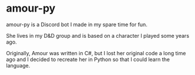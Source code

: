 # amour-py

amour-py is a Discord bot I made in my spare time for fun. 

She lives in my D&D group and is based on a character I played some years ago. 

Originally, Amour was written in C#, but I lost her original code a long time ago and I decided to recreate her in Python so that I could learn the language. 
